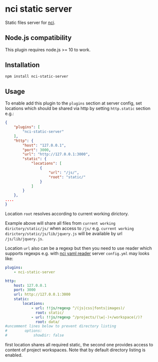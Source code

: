 # nci static server

Static files server for [nci](https://github.com/node-ci/nci).


## Node.js compatibility

This plugin requires node.js >= 10 to work.


## Installation

```sh
npm install nci-static-server
```


## Usage

To enable add this plugin to the `plugins` section at server config, set
locations which should be shared via http by setting `http.static` section e.g.:

```json
{
    "plugins": [
        "nci-static-server"
    ],
    "http": {
        "host": "127.0.0.1",
        "port": 3000,
        "url": "http://127.0.0.1:3000",
        "static": {
            "locations": [
                {
                    "url": "/js/",
                    "root": "static/"
                }
            ]
        }
    },
....
}
```

Location `root` resolves according to current working dirictory.

Example above will share all files from `current working dirictory/static/js/`
when access to `/js/` e.g. `current working dirictory/static/js/lib/jquery.js`
will be available by url `/js/lib/jquery.js`.

Location `url` also can be a regexp but then you need to use reader which
supports regexps e.g. with [nci yaml reader](https://github.com/node-ci/nci-yaml-reader)
server `config.yml` may looks like:

```yml
plugins:
    - nci-static-server

http:
    host: 127.0.0.1
    port: 3000
    url: http://127.0.0.1:3000
    static:
        locations:    
            - url: !!js/regexp ^/(js|css|fonts|images)/
              root: static/
            - url: !!js/regexp ^/projects/(\w|-)+/workspace(/)?
              root: data/
#uncomment lines below to prevent directory listing
#        options:
#            showDir: false
```

first location shares all required static, the second one provides access to
content of project workspaces. Note that by default directory listing is
enabled.
